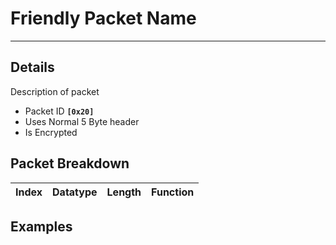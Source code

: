 # Friendly Packet Name #

---


## Details ##

Description of packet
  * Packet ID **`[0x20]`**
  * Uses Normal 5 Byte header
  * Is Encrypted

## Packet Breakdown ##
| Index | Datatype | Length | Function |
|:------|:---------|:-------|:---------|

## Examples ##